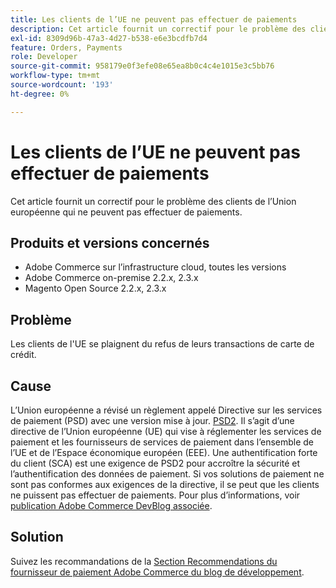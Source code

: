 ```yaml
---
title: Les clients de l’UE ne peuvent pas effectuer de paiements
description: Cet article fournit un correctif pour le problème des clients de l’Union européenne qui ne peuvent pas effectuer de paiements.
exl-id: 8309d96b-47a3-4d27-b538-e6e3bcdfb7d4
feature: Orders, Payments
role: Developer
source-git-commit: 958179e0f3efe08e65ea8b0c4c4e1015e3c5bb76
workflow-type: tm+mt
source-wordcount: '193'
ht-degree: 0%

---
```


# Les clients de l’UE ne peuvent pas effectuer de paiements

Cet article fournit un correctif pour le problème des clients de l’Union européenne qui ne peuvent pas effectuer de paiements.

## Produits et versions concernés

* Adobe Commerce sur l’infrastructure cloud, toutes les versions
* Adobe Commerce on-premise 2.2.x, 2.3.x
* Magento Open Source 2.2.x, 2.3.x

## Problème

Les clients de l&#39;UE se plaignent du refus de leurs transactions de carte de crédit.

## Cause

L’Union européenne a révisé un règlement appelé Directive sur les services de paiement (PSD) avec une version mise à jour. [PSD2](https://eur-lex.europa.eu/legal-content/EN/TXT/HTML/?uri=CELEX:32015L2366&amp;from=EN). Il s’agit d’une directive de l’Union européenne (UE) qui vise à réglementer les services de paiement et les fournisseurs de services de paiement dans l’ensemble de l’UE et de l’Espace économique européen (EEE). Une authentification forte du client (SCA) est une exigence de PSD2 pour accroître la sécurité et l’authentification des données de paiement. Si vos solutions de paiement ne sont pas conformes aux exigences de la directive, il se peut que les clients ne puissent pas effectuer de paiements. Pour plus d’informations, voir [publication Adobe Commerce DevBlog associée](https://community.magento.com/t5/Magento-DevBlog/3D-Secure-2-0-changes/ba-p/136460).

## Solution

Suivez les recommandations de la [Section Recommendations du fournisseur de paiement Adobe Commerce du blog de développement](https://community.magento.com/t5/Magento-DevBlog/3D-Secure-2-0-changes/ba-p/136460#recommendations).
